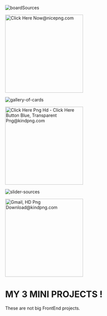 ![boardSources](https://user-images.githubusercontent.com/70330757/212972718-5ad12a53-628d-4196-b2d0-20505bd9f584.png)

<img src="https://board-sources.netlify.app" width="250" alt="Click Here Now@nicepng.com">


![gallery-of-cards](https://user-images.githubusercontent.com/70330757/212975050-625e98b6-a1bc-4814-a6c0-844d348ca1f6.png)

<img src="https://gallery-of-cards.netlify.app" width="250" alt="Click Here Png Hd - Click Here Button Blue, Transparent Png@kindpng.com">


![slider-sources](https://user-images.githubusercontent.com/70330757/212974084-ea671c63-2e2e-48ae-8a2e-d69440134f71.png)

<img src="https://slider-sources.netlify.app"  width="250" alt="Gmail, HD Png Download@kindpng.com">


# MY 3 MINI PROJECTS !

These are not big FrontEnd projects.
